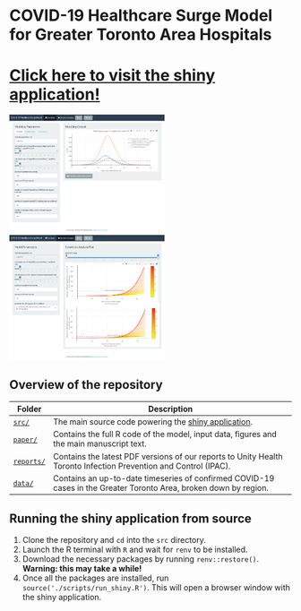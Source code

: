 # COVID-19 Healthcare Surge Model for Greater Toronto Area Hospitals

# [Click here to visit the shiny application!](https://mishra-lab.shinyapps.io/covid-GTA-surge-planning/)

<img src='./screenshots/screenshot_model.png' width='55%' height='55%' />
<img src='./screenshots/screenshot_sensitivity.png' width='55%' height='55%' />

## Overview of the repository

| Folder | Description |
| ------ | ----------- |
| [`src/`](src/) | The main source code powering the [shiny application](https://mishra-lab.shinyapps.io/covid-GTA-surge-planning/). |
| [`paper/`](paper/) | Contains the full R code of the model, input data, figures and the main manuscript text. |
| [`reports/`](reports/) | Contains the latest PDF versions of our reports to Unity Health Toronto Infection Prevention and Control (IPAC). |
| [`data/`](data/) | Contains an up-to-date timeseries of confirmed COVID-19 cases in the Greater Toronto Area, broken down by region. |

## Running the shiny application from source
1. Clone the repository and `cd` into the `src` directory.
2. Launch the R terminal with `R` and wait for `renv` to be installed.
3. Download the necessary packages by running `renv::restore()`. 
    **Warning: this may take a while!**
4. Once all the packages are installed, run `source('./scripts/run_shiny.R')`.
    This will open a browser window with the shiny application.